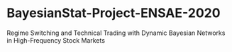 # BayesianStat-Project-ENSAE-2020
Regime Switching and Technical Trading with Dynamic Bayesian Networks in High-Frequency Stock Markets
